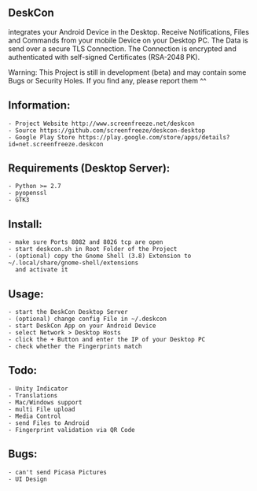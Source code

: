DeskCon
-------

integrates your Android Device in the Desktop. Receive Notifications, Files
and Commands from your mobile Device on your Desktop PC. The Data is send over a
secure TLS Connection. The Connection is encrypted and authenticated with
self-signed Certificates (RSA-2048 PK).

Warning: This Project is still in development (beta) and may contain some Bugs or
         Security Holes. If you find any, please report them ^^
         

Information:
------------
	- Project Website http://www.screenfreeze.net/deskcon
	- Source https://github.com/screenfreeze/deskcon-desktop
	- Google Play Store https://play.google.com/store/apps/details?id=net.screenfreeze.deskcon
         

Requirements (Desktop Server):
------------------------------
    - Python >= 2.7
    - pyopenssl
    - GTK3


Install:
--------
    - make sure Ports 8082 and 8026 tcp are open
    - start deskcon.sh in Root Folder of the Project
    - (optional) copy the Gnome Shell (3.8) Extension to ~/.local/share/gnome-shell/extensions
      and activate it 
    

Usage:
------
    - start the DeskCon Desktop Server
    - (optional) change config File in ~/.deskcon
    - start DeskCon App on your Android Device
    - select Network > Desktop Hosts
    - click the + Button and enter the IP of your Desktop PC
    - check whether the Fingerprints match


Todo:
-----
	- Unity Indicator
	- Translations
	- Mac/Windows support
	- multi File upload
	- Media Control
	- send Files to Android
	- Fingerprint validation via QR Code


Bugs:
-----
	- can't send Picasa Pictures
	- UI Design
